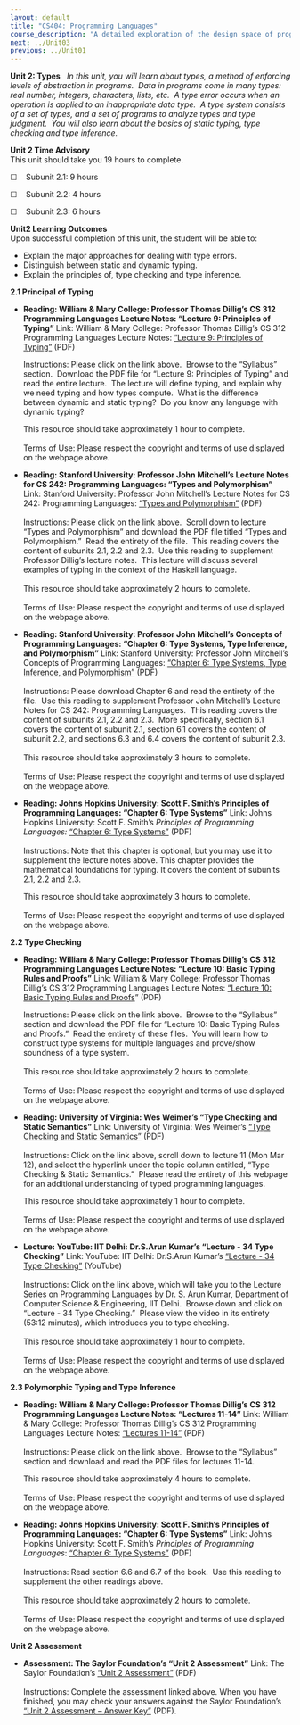 ```yaml
---
layout: default
title: "CS404: Programming Languages"
course_description: "A detailed exploration of the design space of programming languages, including the functional, imperative, logic and object-oriented programming languages."
next: ../Unit03
previous: ../Unit01
---
```

**Unit 2: Types** <span id="2"></span> 
*In this unit, you will learn about types, a method of enforcing levels
of abstraction in programs.  Data in programs come in many types: real
number, integers, characters, lists, etc.  A type error occurs when an
operation is applied to an inappropriate data type.  A type system
consists of a set of types, and a set of programs to analyze types and
type judgment.  You will also learn about the basics of static typing,
type checking and type inference.*

**Unit 2 Time Advisory**  
This unit should take you 19 hours to complete.  
  
 ☐    Subunit 2.1: 9 hours  
  
 ☐    Subunit 2.2: 4 hours  
  
 ☐    Subunit 2.3: 6 hours

**Unit2 Learning Outcomes**  
Upon successful completion of this unit, the student will be able to:
-   Explain the major approaches for dealing with type errors.
-   Distinguish between static and dynamic typing.
-   Explain the principles of, type checking and type inference.

**2.1 Principal of Typing** <span id="2.1"></span> 
-   **Reading: William & Mary College: Professor Thomas Dillig’s CS 312
    Programming Languages Lecture Notes: “Lecture 9: Principles of
    Typing”**
    Link: William & Mary College: Professor Thomas Dillig’s CS 312
    Programming Languages Lecture Notes: [“Lecture 9: Principles of
    Typing”](http://www.cs.wm.edu/~tdillig/cs312/) (PDF)  
      
     Instructions: Please click on the link above.  Browse to the
    “Syllabus” section.  Download the PDF file for “Lecture 9:
    Principles of Typing” and read the entire lecture.  The lecture will
    define typing, and explain why we need typing and how types
    compute.  What is the difference between dynamic and static typing? 
    Do you know any language with dynamic typing?   
      
     This resource should take approximately 1 hour to complete.  
        
     Terms of Use: Please respect the copyright and terms of use
    displayed on the webpage above.

-   **Reading: Stanford University: Professor John Mitchell’s Lecture
    Notes for CS 242: Programming Languages: “Types and Polymorphism”**
    Link: Stanford University: Professor John Mitchell’s Lecture Notes
    for CS 242: Programming Languages: [“Types and
    Polymorphism”](https://courseware.stanford.edu/pg/courses/lectures/214531)
    (PDF)  
        
     Instructions: Please click on the link above.  Scroll down to
    lecture “Types and Polymorphism” and download the PDF file titled
    “Types and Polymorphism.”  Read the entirety of the file.  This
    reading covers the content of subunits 2.1, 2.2 and 2.3.  Use this
    reading to supplement Professor Dillig’s lecture notes.  This
    lecture will discuss several examples of typing in the context of
    the Haskell language.  
        
     This resource should take approximately 2 hours to complete.  
        
     Terms of Use: Please respect the copyright and terms of use
    displayed on the webpage above.

-   **Reading: Stanford University: Professor John Mitchell’s Concepts
    of Programming Languages: “Chapter 6: Type Systems, Type Inference,
    and Polymorphism”**
    Link: Stanford University: Professor John Mitchell’s Concepts of
    Programming Languages: [“Chapter 6: Type Systems, Type Inference,
    and
    Polymorphism”](https://courseware.stanford.edu/pg/file/kfisher@stanford.edu/read/103914/chapter-6-type-systems-type-inference-and-polymorphism)
    (PDF)  
        
     Instructions: Please download Chapter 6 and read the entirety of
    the file.  Use this reading to supplement Professor John Mitchell’s
    Lecture Notes for CS 242: Programming Languages.  This reading
    covers the content of subunits 2.1, 2.2 and 2.3.  More specifically,
    section 6.1 covers the content of subunit 2.1, section 6.1 covers
    the content of subunit 2.2, and sections 6.3 and 6.4 covers the
    content of subunit 2.3.  
                   
     This resource should take approximately 3 hours to complete.  
        
     Terms of Use: Please respect the copyright and terms of use
    displayed on the webpage above.

-   **Reading: Johns Hopkins University: Scott F. Smith’s Principles of
    Programming Languages: “Chapter 6: Type Systems”**
    Link: Johns Hopkins University: Scott F. Smith’s *Principles of
    Programming Languages:* [“Chapter 6: Type
    Systems”](http://pl.cs.jhu.edu/pl/book/dist/) (PDF)  
        
     Instructions: Note that this chapter is optional, but you may use
    it to supplement the lecture notes above. This chapter provides the
    mathematical foundations for typing. It covers the content of
    subunits 2.1, 2.2 and 2.3.  
      
     This resource should take approximately 3 hours to complete.  
        
     Terms of Use: Please respect the copyright and terms of use
    displayed on the webpage above.

**2.2 Type Checking** <span id="2.2"></span> 
-   **Reading: William & Mary College: Professor Thomas Dillig’s CS 312
    Programming Languages Lecture Notes: “Lecture 10: Basic Typing Rules
    and Proofs”**
    Link: William & Mary College: Professor Thomas Dillig’s CS 312
    Programming Languages Lecture Notes: [“Lecture 10: Basic Typing
    Rules and Proofs](http://www.cs.wm.edu/~tdillig/cs312/)” (PDF)  
      
     Instructions: Please click on the link above.  Browse to the
    “Syllabus” section and download the PDF file for “Lecture 10: Basic
    Typing Rules and Proofs.”  Read the entirety of these files.  You
    will learn how to construct type systems for multiple languages and
    prove/show soundness of a type system.  
        
     This resource should take approximately 2 hours to complete.  
        
     Terms of Use: Please respect the copyright and terms of use
    displayed on the webpage above.

-   **Reading: University of Virginia: Wes Weimer’s “Type Checking and
    Static Semantics”**
    Link: University of Virginia: Wes Weimer’s [“Type Checking and
    Static Semantics”](http://www.cs.virginia.edu/~cs415/lectures.html)
    (PDF)  
        
     Instructions: Click on the link above, scroll down to lecture 11
    (Mon Mar 12), and select the hyperlink under the topic column
    entitled, “Type Checking & Static Semantics.”  Please read the
    entirety of this webpage for an additional understanding of typed
    programming languages.   
      
     This resource should take approximately 1 hour to complete.  
        
     Terms of Use: Please respect the copyright and terms of use
    displayed on the webpage above.

-   **Lecture: YouTube: IIT Delhi: Dr.S.Arun Kumar’s “Lecture - 34 Type
    Checking”**
    Link: YouTube: IIT Delhi: Dr.S.Arun Kumar’s [“Lecture - 34 Type
    Checking”](http://www.youtube.com/course?list=ECF7C73918190889CE)
    (YouTube)  
        
     Instructions: Click on the link above, which will take you to the
    Lecture Series on Programming Languages by Dr. S. Arun Kumar,
    Department of Computer Science & Engineering, IIT Delhi.  Browse
    down and click on “Lecture - 34 Type Checking.”  Please view the
    video in its entirety (53:12 minutes), which introduces you to type
    checking.  
        
     This resource should take approximately 1 hour to complete.  
        
     Terms of Use: Please respect the copyright and terms of use
    displayed on the webpage above.

**2.3 Polymorphic Typing and Type Inference** <span id="2.3"></span> 
-   **Reading: William & Mary College: Professor Thomas Dillig’s CS 312
    Programming Languages Lecture Notes: “Lectures 11-14”**
    Link: William & Mary College: Professor Thomas Dillig’s CS 312
    Programming Languages Lecture Notes: [“Lectures
    11-14”](http://www.cs.wm.edu/~tdillig/cs312/) (PDF)  
        
     Instructions: Please click on the link above.  Browse to the
    “Syllabus” section and download and read the PDF files for lectures
    11-14.  
      
     This resource should take approximately 4 hours to complete.  
        
     Terms of Use: Please respect the copyright and terms of use
    displayed on the webpage above.

-   **Reading: Johns Hopkins University: Scott F. Smith’s Principles of
    Programming Languages: “Chapter 6: Type Systems”**
    Link: Johns Hopkins University: Scott F. Smith’s *Principles of
    Programming Languages*: [“Chapter 6: Type
    Systems”](http://pl.cs.jhu.edu/pl/book/dist/) (PDF)  
        
     Instructions: Read section 6.6 and 6.7 of the book.  Use this
    reading to supplement the other readings above.  
        
     This resource should take approximately 2 hours to complete.  
        
     Terms of Use: Please respect the copyright and terms of use
    displayed on the webpage above.

**Unit 2 Assessment** <span id="2.4"></span> 
-   **Assessment: The Saylor Foundation’s “Unit 2 Assessment”**
    Link: The Saylor Foundation’s [“Unit 2
    Assessment”](http://www.saylor.org/site/wp-content/uploads/2012/12/CS404-Unit-2-Assessment-FINAL.pdf)
    (PDF)  
        
     Instructions: Complete the assessment linked above. When you have
    finished, you may check your answers against the Saylor Foundation’s
    [“Unit 2 Assessment – Answer
    Key”](http://www.saylor.org/site/wp-content/uploads/2012/12/CS404-Unit-2-Assessment-Answer-Key-FINAL.pdf)
    (PDF).


